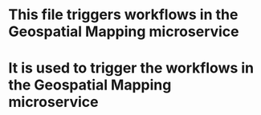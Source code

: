 # This file triggers workflows in the Geospatial Mapping microservice
# It is used to trigger the workflows in the Geospatial Mapping microservice
